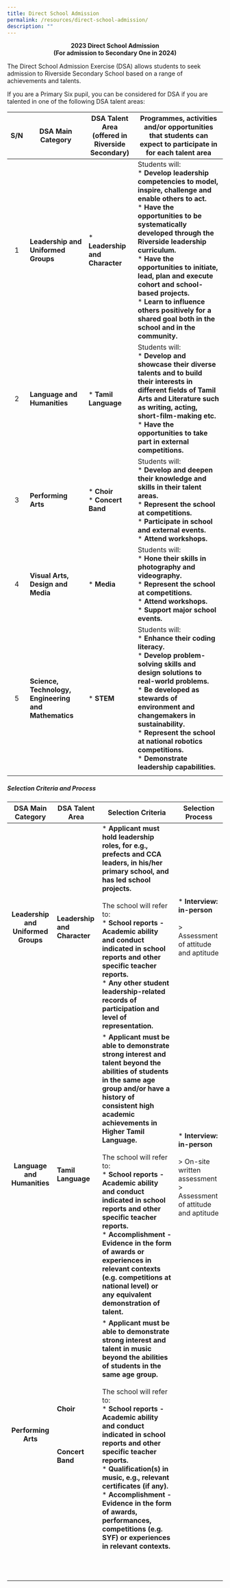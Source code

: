 ```yaml
---
title: Direct School Admission
permalink: /resources/direct-school-admission/
description: ""
---
```

<center><b>2023 Direct School Admission<br>(For admission to Secondary One in 2024)</b></center>

The Direct School Admission Exercise (DSA) allows students to seek admission to Riverside Secondary School based on a range of achievements and talents.

If you are a Primary Six pupil, you can be considered for DSA if you are talented in one of the following DSA talent areas:

| **S/N**  | **DSA Main Category**  | DSA Talent Area<br>(offered in Riverside<br>Secondary)  | **Programmes, activities and/or opportunities that students can expect to participate in for each talent area**  |
|:-:|---|---|---|
| 1  | **Leadership and Uniformed Groups**  |  * **Leadership and Character**  | Students will: <br> * **Develop leadership competencies to model, inspire, challenge and enable others to act.**<br> * **Have the opportunities to be systematically developed through the Riverside leadership curriculum.** <br> * **Have the opportunities to initiate, lead, plan and execute cohort and school-based projects.**<br> * **Learn to influence others positively for a shared goal both in the school and in the community.** |
| 2  | **Language and Humanities**  |  * **Tamil Language**  | Students will: <br> * **Develop and showcase their diverse talents and to build their interests in different fields of Tamil Arts and Literature such as writing, acting, short-film-making etc.** <br> * **Have the opportunities to take part in external competitions.**  |
| 3  | **Performing Arts**  | * **Choir**<br>*   **Concert Band**  | Students will: <br> * **Develop and deepen their knowledge and skills in their talent areas.**<br> * **Represent the school at competitions.**<br> * **Participate in school and external events.** <br> * **Attend workshops.** |
| 4  | **Visual Arts, Design and Media**  | * **Media**  | Students will:  <br> * **Hone their skills in photography and videography.** <br> * **Represent the school at competitions.** <br> * **Attend workshops.** <br> * **Support major school events.** |
| 5  | **Science, Technology, Engineering and Mathematics**  | * **STEM**  | Students will: <br> * **Enhance their coding literacy.** <br> * **Develop problem-solving skills and design solutions to real-world problems.** <br> * **Be developed as stewards of environment and changemakers in sustainability.** <br> * **Represent the school at national robotics competitions.** <br> * **Demonstrate leadership capabilities.** |
|   |   |   |   |

##### Selection Criteria and Process

| **DSA Main Category**  | **DSA Talent Area**  | **Selection Criteria**  | **Selection Process**  |
|:-:|---|---|---|
| **Leadership and Uniformed Groups**  | **Leadership and Character**  | * **Applicant must hold leadership roles, for e.g., prefects and CCA leaders, in his/her primary school, and has led school projects.** <br><br> The school will refer to: <br> * **School reports - Academic ability and conduct indicated in school reports and other specific teacher reports.** <br> * **Any other student leadership-related records of participation and level of representation.**  |* **Interview: in-person** <br><br> &gt; Assessment of attitude and aptitude  |
| **Language and Humanities**  | **Tamil Language**  | * **Applicant must be able to demonstrate strong interest and talent beyond the abilities of students in the same age group and/or have a history of consistent high academic achievements in Higher Tamil Language.** <br><br> The school will refer to: <br> * **School reports - Academic ability and conduct indicated in school reports and other specific teacher reports.** <br> * **Accomplishment - Evidence in the form of awards or experiences in relevant contexts (e.g. competitions at national level) or any equivalent demonstration of talent.** | * **Interview: in-person** <br><br> &gt; On-site written assessment  <br> &gt; Assessment of attitude and aptitude |
| **Performing Arts**  | **Choir** <br><br><br><br><br>**Concert Band**  | * **Applicant must be able to demonstrate strong interest and talent in music beyond the abilities of students in the same age group.** <br><br> The school will refer to: <br> * **School reports - Academic ability and conduct indicated in school reports and other specific teacher reports.** <br> * **Qualification(s) in music, e.g., relevant certificates (if any).** <br> * **Accomplishment - Evidence in the form of awards, performances, competitions (e.g. SYF) or experiences in relevant contexts.**  |   |
|   |   |   |   |
|   |   |   |   |
|   |   |   |   |
|   |   |   |   |
|   |   |   |   |
|   |   |   |   |
|   |   |   |   |
|   |   |   |   |
|   |   |   |   |
|   |   |   |   |
|   |   |   |   |